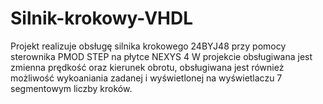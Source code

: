 # Silnik-krokowy-VHDL
Projekt realizuje obsługę silnika krokowego 24BYJ48 przy pomocy sterownika PMOD STEP na płytce NEXYS 4
W projekcie obsługiwana jest zmienna prędkość oraz kierunek obrotu, obsługiwana jest również możliwość wykoaniania zadanej i wyświetlonej na wyświetlaczu 7 segmentowym liczby kroków.
